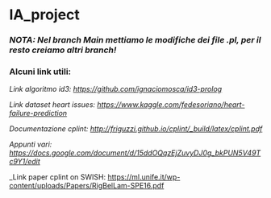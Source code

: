 # IA_project
### _NOTA: Nel branch Main mettiamo le modifiche dei file .pl, per il resto creiamo altri branch!_
### Alcuni link utili:

_Link algoritmo id3: https://github.com/ignaciomosca/id3-prolog_

_Link dataset heart issues: https://www.kaggle.com/fedesoriano/heart-failure-prediction_

_Documentazione cplint: http://friguzzi.github.io/cplint/_build/latex/cplint.pdf_

_Appunti vari: https://docs.google.com/document/d/15ddOQqzEjZuvyDJ0g_bkPUN5V49Tc9Y1/edit_ 

_Link paper cplint on SWISH: https://ml.unife.it/wp-content/uploads/Papers/RigBelLam-SPE16.pdf